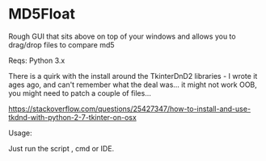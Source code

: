 # MD5Float
Rough GUI that sits above on top of your windows and allows you to drag/drop files to compare md5

Reqs: Python 3.x

There is a quirk with the install around the TkinterDnD2 libraries - I wrote it ages ago, and can't remember what the deal was... it might not work OOB, you might need to patch a couple of files...  

https://stackoverflow.com/questions/25427347/how-to-install-and-use-tkdnd-with-python-2-7-tkinter-on-osx 

Usage: 

Just run the script , cmd or IDE.
